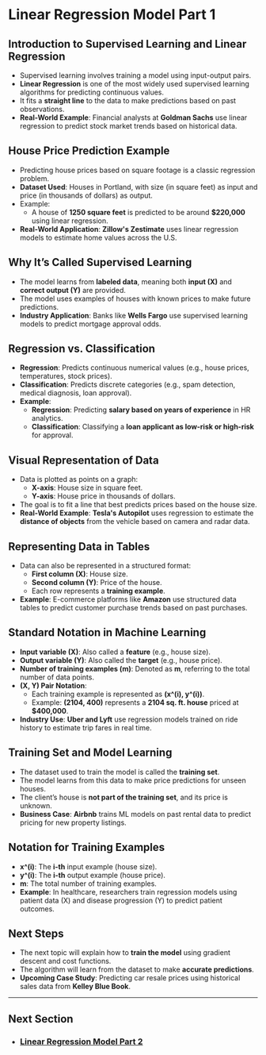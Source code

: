 # Linear Regression Model Part 1

## Introduction to Supervised Learning and Linear Regression
- Supervised learning involves training a model using input-output pairs.
- **Linear Regression** is one of the most widely used supervised learning algorithms for predicting continuous values.
- It fits a **straight line** to the data to make predictions based on past observations.
- **Real-World Example**: Financial analysts at **Goldman Sachs** use linear regression to predict stock market trends based on historical data.

## House Price Prediction Example
- Predicting house prices based on square footage is a classic regression problem.
- **Dataset Used**: Houses in Portland, with size (in square feet) as input and price (in thousands of dollars) as output.
- Example:
  - A house of **1250 square feet** is predicted to be around **$220,000** using linear regression.
- **Real-World Application**: **Zillow's Zestimate** uses linear regression models to estimate home values across the U.S.

## Why It’s Called Supervised Learning
- The model learns from **labeled data**, meaning both **input (X)** and **correct output (Y)** are provided.
- The model uses examples of houses with known prices to make future predictions.
- **Industry Application**: Banks like **Wells Fargo** use supervised learning models to predict mortgage approval odds.

## Regression vs. Classification
- **Regression**: Predicts continuous numerical values (e.g., house prices, temperatures, stock prices).
- **Classification**: Predicts discrete categories (e.g., spam detection, medical diagnosis, loan approval).
- **Example**:
  - **Regression**: Predicting **salary based on years of experience** in HR analytics.
  - **Classification**: Classifying a **loan applicant as low-risk or high-risk** for approval.

## Visual Representation of Data
- Data is plotted as points on a graph:
  - **X-axis**: House size in square feet.
  - **Y-axis**: House price in thousands of dollars.
- The goal is to fit a line that best predicts prices based on the house size.
- **Real-World Example**: **Tesla's Autopilot** uses regression to estimate the **distance of objects** from the vehicle based on camera and radar data.

## Representing Data in Tables
- Data can also be represented in a structured format:
  - **First column (X)**: House size.
  - **Second column (Y)**: Price of the house.
  - Each row represents a **training example**.
- **Example**: E-commerce platforms like **Amazon** use structured data tables to predict customer purchase trends based on past purchases.

## Standard Notation in Machine Learning
- **Input variable (X)**: Also called a **feature** (e.g., house size).
- **Output variable (Y)**: Also called the **target** (e.g., house price).
- **Number of training examples (m)**: Denoted as **m**, referring to the total number of data points.
- **(X, Y) Pair Notation**:
  - Each training example is represented as **(x^(i), y^(i))**.
  - Example: **(2104, 400)** represents a **2104 sq. ft. house** priced at **$400,000**.
- **Industry Use**: **Uber and Lyft** use regression models trained on ride history to estimate trip fares in real time.

## Training Set and Model Learning
- The dataset used to train the model is called the **training set**.
- The model learns from this data to make price predictions for unseen houses.
- The client’s house is **not part of the training set**, and its price is unknown.
- **Business Case**: **Airbnb** trains ML models on past rental data to predict pricing for new property listings.

## Notation for Training Examples
- **x^(i)**: The **i-th** input example (house size).
- **y^(i)**: The **i-th** output example (house price).
- **m**: The total number of training examples.
- **Example**: In healthcare, researchers train regression models using patient data (X) and disease progression (Y) to predict patient outcomes.

## Next Steps
- The next topic will explain how to **train the model** using gradient descent and cost functions.
- The algorithm will learn from the dataset to make **accurate predictions**.
- **Upcoming Case Study**: Predicting car resale prices using historical sales data from **Kelley Blue Book**.

---
## Next Section
- ### [Linear Regression Model Part 2](Linear_Regression_Model_Part_2.md)
